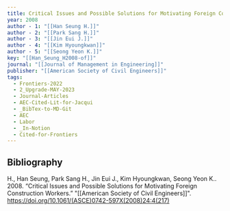 ```yaml
---
title: Critical Issues and Possible Solutions for Motivating Foreign Construction Workers
year: 2008
author - 1: "[[Han Seung H.]]"
author - 2: "[[Park Sang H.]]"
author - 3: "[[Jin Eui J.]]"
author - 4: "[[Kim Hyoungkwan]]"
author - 5: "[[Seong Yeon K.]]"
key: "[[Han_Seung_H2008-of]]"
journal: "[[Journal of Management in Engineering]]"
publisher: "[[American Society of Civil Engineers]]"
tags:
  - Frontiers-2022
  - 2_Upgrade-MAY-2023
  - Journal-Articles
  - AEC-Cited-Lit-for-Jacqui
  - _BibTex-to-MD-Git
  - AEC
  - Labor
  - _In-Notion
  - Cited-for-Frontiers
---
```


## Bibliography
H., Han Seung, Park Sang H., Jin Eui J., Kim Hyoungkwan, Seong Yeon K.. 2008. “Critical Issues and Possible Solutions for Motivating Foreign Construction Workers.” "[[American Society of Civil Engineers]]". https://doi.org/10.1061/(ASCE)0742-597X(2008)24:4(217)